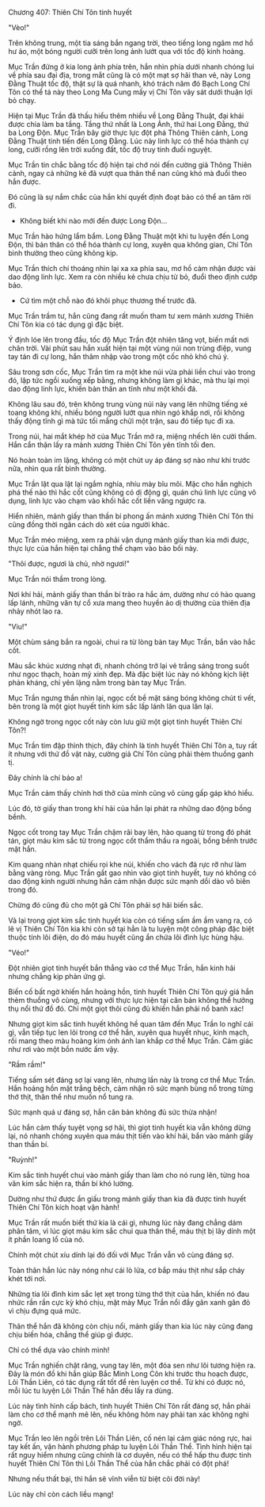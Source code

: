 




Chương 407: Thiên Chí Tôn tinh huyết


"Vèo!"

Trên không trung, một tia sáng bắn ngang trời, theo tiếng long ngâm mơ hồ hư ảo, một bóng người cưỡi trên long ảnh lướt qua với tốc độ kinh hoàng.

Mục Trần đứng ở kia long ảnh phía trên, hắn nhìn phía dưới nhanh chóng lui về phía sau đại địa, trong mắt cũng là có một mạt sợ hãi than vẻ, này Long Đằng Thuật tốc độ, thật sự là quá nhanh, khó trách năm đó Bạch Long Chí Tôn có thể tá này theo Long Ma Cung mấy vị Chí Tôn vây sát dưới thuận lợi bỏ chạy.

Hiện tại Mục Trần đã thấu hiểu thêm nhiều về Long Đằng Thuật, đại khái được chia làm ba tầng. Tầng thứ nhất là Long Ảnh, thứ hai Long Đằng, thứ ba Long Độn. Mục Trần bây giờ thực lực đột phá Thông Thiên cảnh, Long Đằng Thuật tinh tiến đến Long Đằng. Lúc này linh lực có thể hóa thành cự long, cưỡi rồng lên trời xuống đất, tốc độ truy tinh đuổi nguyệt.

Mục Trần tin chắc bằng tốc độ hiện tại chớ nói đến cường giả Thông Thiên cảnh, ngay cả những kẻ đã vượt qua thân thể nan cũng khó mà đuổi theo hắn được.

Đó cũng là sự nắm chắc của hắn khi quyết định đoạt bảo có thể an tâm rời đi.

- Không biết khi nào mới đến được Long Độn...

Mục Trần hào hứng lẩm bẩm. Long Đằng Thuật một khi tu luyện đến Long Độn, thì bản thân có thể hóa thành cự long, xuyên qua không gian, Chí Tôn bình thường theo cũng không kịp.

Mục Trần thích chí thoáng nhìn lại xa xa phía sau, mơ hồ cảm nhận được vài dao động linh lực. Xem ra còn nhiều kẻ chưa chịu từ bỏ, đuổi theo định cướp bảo.

- Cứ tìm một chỗ nào đó khôi phục thương thế trước đã.

Mục Trần trầm tư, hắn cũng đang rất muốn tham tư xem mảnh xương Thiên Chí Tôn kia có tác dụng gì đặc biệt.

Ý định lóe lên trong đầu, tốc độ Mục Trần đột nhiên tăng vọt, biến mất nơi chân trời. Vài phút sau hắn xuất hiện tại một vùng núi non trùng điệp, vung tay tán đi cự long, hắn thâm nhập vào trong một cốc nhỏ khó chú ý.

Sâu trong sơn cốc, Mục Trần tìm ra một khe núi vừa phải liền chui vào trong đó, lập tức ngồi xuống xếp bằng, nhưng không làm gì khác, mà thu lại mọi dao động linh lực, khiến bản thân an tĩnh như một khối đá.

Không lâu sau đó, trên không trung vùng núi này vang lên những tiếng xé toang không khí, nhiều bóng người lướt qua nhìn ngó khắp nơi, rồi không thấy động tĩnh gì mà tức tối mắng chửi một trận, sau đó tiếp tục đi xa.

Trong núi, hai mắt khép hờ của Mục Trần mở ra, miệng nhếch lên cười thầm. Hắn cẩn thận lấy ra mảnh xương Thiên Chí Tôn yên tĩnh tối đen.

Nó hoàn toàn im lặng, không có một chút uy áp đáng sợ nào như khi trước nữa, nhìn qua rất bình thường.

Mục Trần lật qua lật lại ngắm nghía, nhíu mày bĩu môi. Mặc cho hắn nghịch phá thế nào thì hắc cốt cũng không có dị động gì, quán chú linh lực cũng vô dụng, linh lực vào chạm vào khối hắc cốt liền văng ngược ra.

Hiển nhiên, mảnh giấy than thần bí phong ấn mảnh xương Thiên Chí Tôn thì cũng đồng thời ngăn cách dò xét của người khác.

Mục Trần méo miệng, xem ra phải vận dụng mảnh giấy than kia mới được, thực lực của hắn hiện tại chẳng thể chạm vào bảo bối này.

"Thôi được, ngươi là chủ, nhờ ngươi!"

Mục Trần nói thầm trong lòng.

Nơi khí hải, mảnh giấy than thần bí trào ra hắc ám, dường như có hào quang lấp lánh, những văn tự cổ xưa mang theo huyền ảo dị thường của thiên địa nhảy nhót lao ra.

"Viu!"

Một chùm sáng bắn ra ngoài, chui ra từ lòng bàn tay Mục Trần, bắn vào hắc cốt.

Màu sắc khúc xương nhạt đi, nhanh chóng trở lại vẻ trắng sáng trong suốt như ngọc thạch, hoàn mỹ xinh đẹp. Mà đặc biệt lúc này nó không kịch liệt phản kháng, chỉ yên lặng nằm trong bàn tay Mục Trần.

Mục Trần ngưng thần nhìn lại, ngọc cốt bề mặt sáng bóng không chút tì vết, bên trong là một giọt huyết tinh kim sắc lấp lánh lăn qua lăn lại.

Không ngờ trong ngọc cốt này còn lưu giữ một giọt tinh huyết Thiên Chí Tôn?!

Mục Trần tim đập thình thịch, đây chính là tinh huyết Thiên Chí Tôn a, tuy rất ít nhưng với thứ đồ vật này, cường giả Chí Tôn cũng phải thèm thuồng ganh tị.

Đây chính là chí bảo a!

Mục Trần cảm thấy chính hơi thở của mình cũng vô cùng gấp gáp khó hiểu.

Lúc đó, tờ giấy than trong khí hải của hắn lại phát ra những dao động bồng bềnh.

Ngọc cốt trong tay Mục Trần chậm rãi bay lên, hào quang từ trong đó phát tán, giọt máu kim sắc từ trong ngọc cốt thẩm thấu ra ngoài, bồng bềnh trước mặt hắn.

Kim quang nhàn nhạt chiếu rọi khe núi, khiến cho vách đá rực rỡ như làm bằng vàng ròng. Mục Trần gắt gao nhìn vào giọt tinh huyết, tuy nó không có dao động kinh người nhưng hắn cảm nhận được sức mạnh dồi dào vô biên trong đó.

Chừng đó cũng đủ cho một gã Chí Tôn phải sợ hãi biến sắc.

Vả lại trong giọt kim sắc tinh huyết kia còn có tiếng sấm ầm ầm vang ra, có lẽ vị Thiên Chí Tôn kia khi còn sở tại hẳn là tu luyện một công pháp đặc biệt thuộc tính lôi điện, do đó máu huyết cũng ẩn chứa lôi đình lực hùng hậu.

"Véo!"

Đột nhiên giọt tinh huyết bắn thẳng vào cơ thể Mục Trần, hắn kinh hãi nhưng chẳng kịp phản ứng gì.

Biến cố bất ngờ khiến hắn hoảng hồn, tinh huyết Thiên Chí Tôn quý giá hắn thèm thuồng vô cùng, nhưng với thực lực hiện tại căn bản không thể hưởng thụ nổi thứ đồ đó. Chỉ một giọt thôi cũng đủ khiến hắn phải nổ banh xác!

Nhưng giọt kim sắc tinh huyết không hề quan tâm đến Mục Trần lo nghĩ cái gì, vẫn tiếp tục len lỏi trong cơ thể hắn, xuyên qua huyết nhục, kinh mạch, rồi mang theo màu hoàng kim ónh ánh lan khắp cơ thể Mục Trần. Cảm giác như rơi vào một bồn nước ấm vậy.

"Rầm rầm!"

Tiếng sấm sét đáng sợ lại vang lên, nhưng lần này là trong cơ thể Mục Trần. Hắn hoảng hồn mặt trắng bệch, cảm nhận rõ sức mạnh bùng nổ trong từng thớ thịt, thân thể như muốn nổ tung ra.

Sức mạnh quá ư đáng sợ, hắn căn bản không đủ sức thừa nhận!

Lúc hắn cảm thấy tuyệt vọng sợ hãi, thì giọt tinh huyết kia vẫn không dừng lại, nó nhanh chóng xuyên qua máu thịt tiến vào khí hải, bắn vào mảnh giấy than thần bí.

"Ruỳnh!"

Kim sắc tinh huyết chui vào mảnh giấy than làm cho nó rung lên, từng hoa văn kim sắc hiện ra, thần bí khó lường.

Dường như thứ được ẩn giấu trong mảnh giấy than kia đã được tinh huyết Thiên Chí Tôn kích hoạt vận hành!

Mục Trần rất muốn biết thứ kia là cái gì, nhưng lúc này đang chẳng dám phân tâm, vì lúc giọt máu kim sắc chui qua thân thể, máu thịt bị lây dính một ít phần loang lổ của nó.

Chính một chút xíu dính lại đó đối với Mục Trần vẫn vô cùng đáng sợ.

Toàn thân hắn lúc này nóng như cái lò lửa, cơ bắp máu thịt như sắp cháy khét tới nơi.

Những tia lôi đình kim sắc lẹt xẹt trong từng thớ thịt của hắn, khiến nó đau nhức rần rần cực kỳ khó chịu, mặt mày Mục Trần nổi đầy gân xanh gân đỏ vì chịu đựng quá mức.

Thân thể hắn đã không còn chịu nổi, mảnh giấy than kia lúc này cũng đang chịu biến hóa, chẳng thể giúp gì được.

Chỉ có thể dựa vào chính mình!

Mục Trần nghiến chặt răng, vung tay lên, một đóa sen như lôi tương hiện ra. Đây là món đồ khi hắn giúp Bắc Minh Long Côn khi trước thu hoạch được, Lôi Thần Liên, có tác dụng rất tốt để rèn luyện cơ thể. Từ khi có được nó, mỗi lúc tu luyện Lôi Thần Thể hắn đều lấy ra dùng.

Lúc này tình hình cấp bách, tinh huyết Thiên Chí Tôn rất đáng sợ, hắn phải làm cho cơ thể mạnh mẽ lên, nếu không hôm nay phải tan xác không nghi ngờ.

Mục Trần leo lên ngồi trên Lôi Thần Liên, cố nén lại cảm giác nóng rực, hai tay kết ấn, vận hành phương pháp tu luyện Lôi Thần Thể. Tình hình hiện tại rất nguy hiểm nhưng cũng chính là cơ duyên, nếu có thể hấp thu được tinh huyết Thiên Chí Tôn thì Lôi Thần Thể của hắn chắc phải có đột phá!

Nhưng nếu thất bại, thì hắn sẽ vĩnh viễn từ biệt cõi đời này!

Lúc này chỉ còn cách liều mạng!





